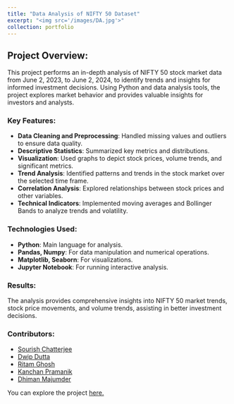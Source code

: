 ```yaml
---
title: "Data Analysis of NIFTY 50 Dataset"
excerpt: "<img src='/images/DA.jpg'>"
collection: portfolio
---
```


## Project Overview:
This project performs an in-depth analysis of NIFTY 50 stock market data from June 2, 2023, to June 2, 2024, to identify trends and insights for informed investment decisions. Using Python and data analysis tools, the project explores market behavior and provides valuable insights for investors and analysts.

### Key Features:
- **Data Cleaning and Preprocessing**: Handled missing values and outliers to ensure data quality.
- **Descriptive Statistics**: Summarized key metrics and distributions.
- **Visualization**: Used graphs to depict stock prices, volume trends, and significant metrics.
- **Trend Analysis**: Identified patterns and trends in the stock market over the selected time frame.
- **Correlation Analysis**: Explored relationships between stock prices and other variables.
- **Technical Indicators**: Implemented moving averages and Bollinger Bands to analyze trends and volatility.

### Technologies Used:
- **Python**: Main language for analysis.
- **Pandas, Numpy**: For data manipulation and numerical operations.
- **Matplotlib, Seaborn**: For visualizations.
- **Jupyter Notebook**: For running interactive analysis.

### Results:
The analysis provides comprehensive insights into NIFTY 50 market trends, stock price movements, and volume trends, assisting in better investment decisions.

### Contributors:
- [Sourish Chatterjee](https://www.linkedin.com/in/sourish-chatterjee/)
- [Dwip Dutta](https://www.linkedin.com/in/dwip-dutta-30b88a255/)
- [Ritam Ghosh](https://www.linkedin.com/in/ritam-ghosh-377959225/)
- [Kanchan Pramanik](https://www.linkedin.com/in/kanchan-pramanik-70381028a)
- [Dhiman Majumder](https://in.linkedin.com/in/dhiman-majumder-b7269a28a)

You can explore the project [here.](https://github.com/sourize/Data-Analysis-of-NIFTY-50-Dataset)